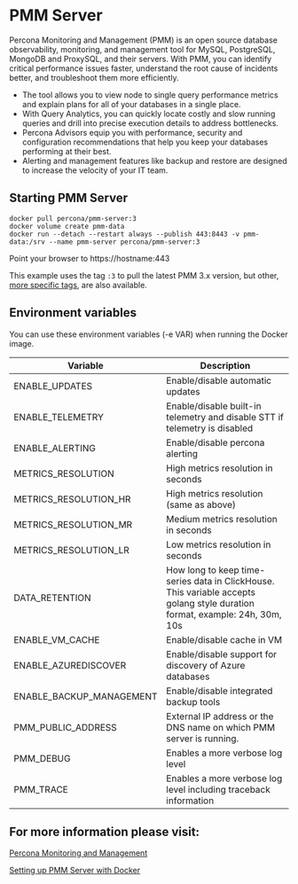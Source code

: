 # PMM Server

Percona Monitoring and Management (PMM) is an open source database observability, monitoring, and management tool for MySQL, PostgreSQL, MongoDB and ProxySQL, and their servers. With PMM, you can identify critical performance issues faster, understand the root cause of incidents better, and troubleshoot them more efficiently.

- The tool allows you to view node to single query performance metrics and explain plans for all of your databases in a single place.
- With Query Analytics, you can quickly locate costly and slow running queries and drill into precise execution details to address bottlenecks.
- Percona Advisors equip you with performance, security and configuration recommendations that help you keep your databases performing at their best.
- Alerting and management features like backup and restore are designed to increase the velocity of your IT team.

## Starting PMM Server

```
docker pull percona/pmm-server:3
docker volume create pmm-data
docker run --detach --restart always --publish 443:8443 -v pmm-data:/srv --name pmm-server percona/pmm-server:3
```

Point your browser to https://hostname:443

This example uses the tag `:3` to pull the latest PMM 3.x version, but other, [more specific tags](https://hub.docker.com/r/percona/pmm-server/tags), are also available.

## Environment variables

You can use these environment variables (-e VAR) when running the Docker image.

| Variable                 | Description                                                                                                                 |
|--------------------------|-----------------------------------------------------------------------------------------------------------------------------|
| ENABLE_UPDATES           | Enable/disable automatic updates                                                                                            |
| ENABLE_TELEMETRY         | Enable/disable built-in telemetry and disable STT if telemetry is disabled                                                  |
| ENABLE_ALERTING          | Enable/disable percona alerting                                                                                             |
| METRICS_RESOLUTION       | High metrics resolution in seconds                                                                                          |
| METRICS_RESOLUTION_HR    | High metrics resolution (same as above)                                                                                     |
| METRICS_RESOLUTION_MR    | Medium metrics resolution in seconds                                                                                        |
| METRICS_RESOLUTION_LR    | Low metrics resolution in seconds                                                                                           |
| DATA_RETENTION           | How long to keep time-series data in ClickHouse. This variable accepts golang style duration format, example: 24h, 30m, 10s |
| ENABLE_VM_CACHE          | Enable/disable cache in VM                                                                                                  |
| ENABLE_AZUREDISCOVER     | Enable/disable support for discovery of Azure databases                                                                     |
| ENABLE_BACKUP_MANAGEMENT | Enable/disable integrated backup tools                                                                                      |
| PMM_PUBLIC_ADDRESS       | External IP address or the DNS name on which PMM server is running.                                                         |
| PMM_DEBUG                | Enables a more verbose log level                                                                                            |
| PMM_TRACE                | Enables a more verbose log level including traceback information                                                            |

## For more information please visit:

[Percona Monitoring and Management](https://docs.percona.com/percona-monitoring-and-management)

[Setting up PMM Server with Docker](https://docs.percona.com/percona-monitoring-and-management/setting-up/server/docker.html)
